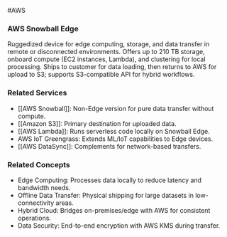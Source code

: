 #AWS 
### AWS Snowball Edge

Ruggedized device for edge computing, storage, and data transfer in remote or disconnected environments. Offers up to 210 TB storage, onboard compute (EC2 instances, Lambda), and clustering for local processing. Ships to customer for data loading, then returns to AWS for upload to S3; supports S3-compatible API for hybrid workflows.

### Related Services

- [[AWS Snowball]]: Non-Edge version for pure data transfer without compute.
- [[Amazon S3]]: Primary destination for uploaded data.
- [[AWS Lambda]]: Runs serverless code locally on Snowball Edge.
- AWS IoT Greengrass: Extends ML/IoT capabilities to Edge devices.
- [[AWS DataSync]]: Complements for network-based transfers.

### Related Concepts
- Edge Computing: Processes data locally to reduce latency and bandwidth needs.
- Offline Data Transfer: Physical shipping for large datasets in low-connectivity areas.
- Hybrid Cloud: Bridges on-premises/edge with AWS for consistent operations.
- Data Security: End-to-end encryption with AWS KMS during transfer.